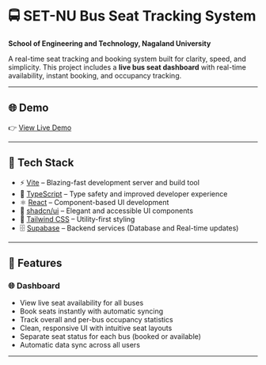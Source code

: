 # 🚍 SET-NU Bus Seat Tracking System

**School of Engineering and Technology, Nagaland University**

A real-time seat tracking and booking system built for clarity, speed, and simplicity. This project includes a **live bus seat dashboard** with real-time availability, instant booking, and occupancy tracking.

---

## 🌐 Demo

👉 [View Live Demo](https://set-nu-bus-seat-tracking-system.vercel.app/)

---

## 🚀 Tech Stack

* ⚡ [Vite](https://vitejs.dev/) – Blazing-fast development server and build tool
* 📝 [TypeScript](https://www.typescriptlang.org/) – Type safety and improved developer experience
* ⚛️ [React](https://reactjs.org/) – Component-based UI development
* 🎨 [shadcn/ui](https://ui.shadcn.com/) – Elegant and accessible UI components
* 💨 [Tailwind CSS](https://tailwindcss.com/) – Utility-first styling
* 🗄️ [Supabase](https://supabase.com/) – Backend services (Database and Real-time updates)

---

## 📂 Features

### 🌐 Dashboard

* View live seat availability for all buses
* Book seats instantly with automatic syncing
* Track overall and per-bus occupancy statistics
* Clean, responsive UI with intuitive seat layouts
* Separate seat status for each bus (booked or available)
* Automatic data sync across all users

---
